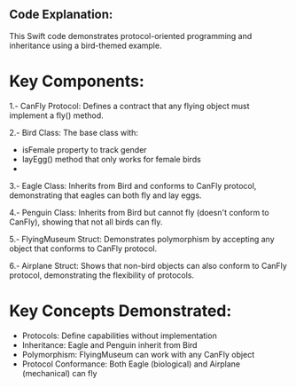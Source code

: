 ## Code Explanation:

This Swift code demonstrates protocol-oriented programming and inheritance using a bird-themed example.

# Key Components:

1.- CanFly Protocol: Defines a contract that any flying object must implement a fly() method.

2.- Bird Class: The base class with:

- isFemale property to track gender
- layEgg() method that only works for female birds
- 
3.- Eagle Class: Inherits from Bird and conforms to CanFly protocol, demonstrating that eagles can both fly and lay eggs.
  
4.- Penguin Class: Inherits from Bird but cannot fly (doesn't conform to CanFly), showing that not all birds can fly.
  
5.- FlyingMuseum Struct: Demonstrates polymorphism by accepting any object that conforms to CanFly protocol.

6.- Airplane Struct: Shows that non-bird objects can also conform to CanFly protocol, demonstrating the flexibility of protocols.

# Key Concepts Demonstrated:

- Protocols: Define capabilities without implementation
- Inheritance: Eagle and Penguin inherit from Bird
- Polymorphism: FlyingMuseum can work with any CanFly object
- Protocol Conformance: Both Eagle (biological) and Airplane (mechanical) can fly
